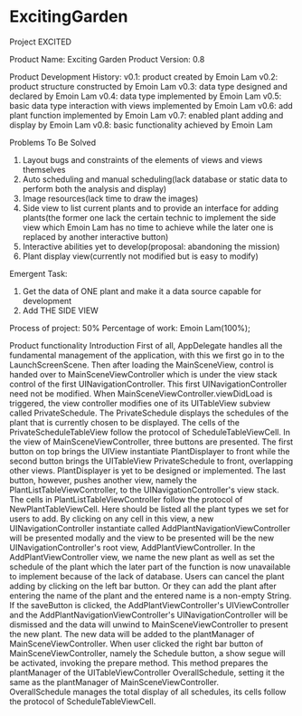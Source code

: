 # ExcitingGarden
Project EXCITED

Product Name: Exciting Garden
Product Version: 0.8

Product Development History:
v0.1: product created by Emoin Lam
v0.2: product structure constructed by Emoin Lam
v0.3: data type designed and declared by Emoin Lam
v0.4: data type implemented by Emoin Lam
v0.5: basic data type interaction with views implemented by Emoin Lam
v0.6: add plant function implemented by Emoin Lam
v0.7: enabled plant adding and display by Emoin Lam
v0.8: basic functionality achieved by Emoin Lam

Problems To Be Solved
1. Layout bugs and constraints of the elements of views and views themselves
2. Auto scheduling and manual scheduling(lack database or static data to perform both the analysis and display)
3. Image resources(lack time to draw the images)
4. Side view to list current plants and to provide an interface for adding plants(the former one lack the certain technic to implement the side view which Emoin Lam has no time to achieve while the later one is replaced by another interactive button)
5. Interactive abilities yet to develop(proposal: abandoning the mission)
6. Plant display view(currently not modified but is easy to modify)

Emergent Task:
1. Get the data of ONE plant and make it a data source capable for development
2. Add THE SIDE VIEW


Process of project: 50%
Percentage of work: Emoin Lam(100%);


Product functionality Introduction
    First of all, AppDelegate handles all the fundamental management of the application, with this we first go in to the LaunchScreenScene.
    Then after loading the MainSceneView, control is handed over to MainSceneViewController which is under the view stack control of the first UINavigationController. This first UINavigationController need not be modified.
    When MainSceneViewController.viewDidLoad is triggered, the view controller modifies one of its UITableView subview called PrivateSchedule. The PrivateSchedule displays the schedules of the plant that is currently chosen to be displayed. The cells of the PrivateScheduleTableView follow the protocol of ScheduleTableViewCell.
    In the view of MainSceneViewController, three buttons are presented. The first button on top brings the UIView instantiate PlantDisplayer to front while the second button brings the UITableView PrivateSchedule to front, overlapping other views. PlantDisplayer is yet to be designed or implemented. The last button, however, pushes another view, namely the PlantListTableViewController, to the UINavigationController's view stack. The cells in PlantListTableViewController follow the protocol of NewPlantTableViewCell. Here should be listed all the plant types we set for users to add. By clicking on any cell in this view, a new UINavigationController instantiate called AddPlantNavigationViewController will be presented modally and the view to be presented will be the new UINavigationController's root view, AddPlantViewController.
    In the AddPlantViewController view, we name the new plant as well as set the schedule of the plant which the later part of the function is now unavailable to implement because of the lack of database. Users can cancel the plant adding by clicking on the left bar button. Or they can add the plant after entering the name of the plant and the entered name is a non-empty String.
    If the saveButton is clicked, the AddPlantViewController's UIViewController and the AddPlantNavigationViewController's UINavigationController will be dismissed and the data will unwind to MainSceneViewController to present the new plant. The new data will be added to the plantManager of MainSceneViewController.
    When user clicked the right bar button of MainSceneViewController, namely the Schedule button, a show segue will be activated, invoking the prepare method. This method prepares the plantManager of the UITableViewController OverallSchedule, setting it the same as the plantManager of MainSceneViewController.  
    OverallSchedule manages the total display of all schedules, its cells follow the protocol of ScheduleTableViewCell.

